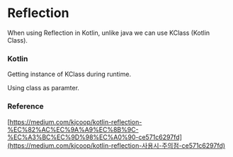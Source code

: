 # Reflection

When using Reflection in Kotlin, unlike java we can use KClass (Kotlin Class).



### Kotlin

Getting instance of KClass during runtime. 

Using class as paramter.

### Reference

[https://medium.com/kjcoop/kotlin-reflection-%EC%82%AC%EC%9A%A9%EC%8B%9C-%EC%A3%BC%EC%9D%98%EC%A0%90-ce571c6297fd](https://medium.com/kjcoop/kotlin-reflection-사용시-주의점-ce571c6297fd)